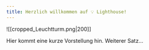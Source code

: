 ```yaml
---
title: Herzlich willkommen auf 💡 Lighthouse!
---
```

![[cropped_Leuchtturm.png|200]]

Hier kommt eine kurze Vorstellung hin.
Weiterer Satz...